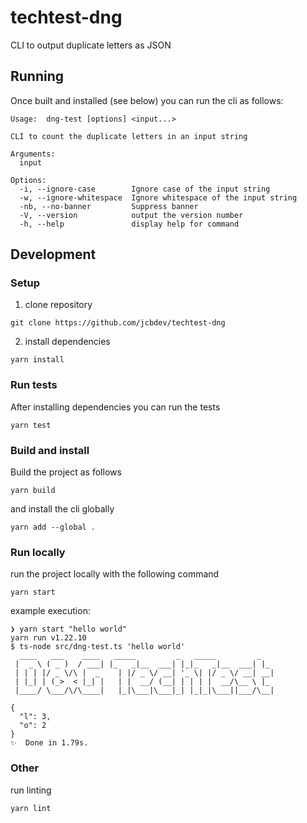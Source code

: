 # techtest-dng

CLI to output duplicate letters as JSON

## Running

Once built and installed (see below) you can run the cli as follows:
```
Usage:  dng-test [options] <input...>

CLI to count the duplicate letters in an input string

Arguments:
  input

Options:
  -i, --ignore-case        Ignore case of the input string
  -w, --ignore-whitespace  Ignore whitespace of the input string
  -nb, --no-banner         Suppress banner
  -V, --version            output the version number
  -h, --help               display help for command
```
## Development
### Setup

1) clone repository
```
git clone https://github.com/jcbdev/techtest-dng
```

2) install dependencies
```
yarn install
```

### Run tests

After installing dependencies you can run the tests
```
yarn test
```

### Build and install

Build the project as follows
```
yarn build
```

and install the cli globally
```
yarn add --global .
```

### Run locally

run the project locally with the following command
```
yarn start
```

example execution:
```
❯ yarn start "hello world"
yarn run v1.22.10
$ ts-node src/dng-test.ts 'hello world'
  ____   ___    ____   _____         _   _____         _   
 |  _ \ ( _ )  / ___| |_   _|__  ___| |_|_   _|__  ___| |_ 
 | | | |/ _ \/\ |  _    | |/ _ \/ __| '_ \| |/ _ \/ __| __|
 | |_| | (_>  < |_| |   | |  __/ (__| | | | |  __/\__ \ |_ 
 |____/ \___/\/\____|   |_|\___|\___|_| |_|_|\___||___/\__|
                                                           
{
  "l": 3,
  "o": 2
}
✨  Done in 1.79s.
```

### Other

run linting
```
yarn lint
```

